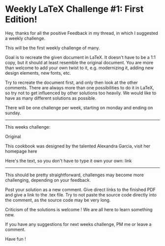 # Weekly LaTeX Challenge #1: First Edition!
Hey, thanks for all the positive Feedback in my thread, in which I suggested a weekly challenge.

This will be the first weekly challenge of many.

Goal is to recreate the given document in LaTeX. It doesn't have to be a 1:1 copy, but it should at least resemble the original document. You are more than welcome to add your own twist to it, e.g. modernizing it, adding new design elements, new fonts, etc.

Try to recreate the document first, and only then look at the other comments. There are always more than one possibilities to do it in LaTeX, so try not to get influenced by other solutions too heavily. We would like to have as many different solutions as possible.

There will be one challenge per week, starting on monday and ending on sunday.

----

This weeks challenge:

Original

This cookbook was designed by the talented Alexandra Garcia, visit her homepage here

Here's the text, so you don't have to type it own your own: link

----

This should be pretty straightforward, challenges may become more challenging, depending on your feedback.

Post your solution as a new comment. Give direct links to the finished PDF and give a link to the .tex file. Try to not paste the source code directly into the comment, as the source code may be very long.

Criticism of the solutions is welcome ! We are all here to learn something new.

If you have any suggestions for next weeks challenge, PM me or leave a comment.

Have fun !
